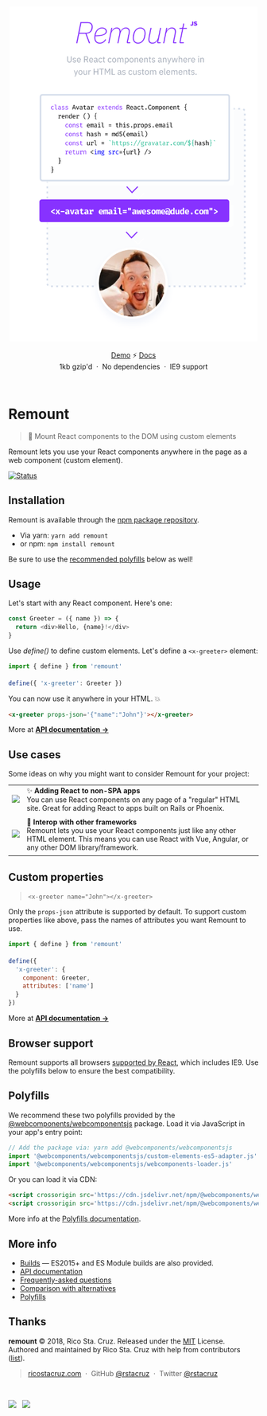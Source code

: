 <br>

<p align='center'><img src='docs/images/remount.png' width='500'></p>

<p align='center'>
<a href='https://codepen.io/rstacruz/pen/EpBZRv?editors=1010'>Demo</a> ⚡ <a href='https://github.com/rstacruz/remount#remount'>Docs</a>
<br>
1kb gzip'd &nbsp;&middot;&nbsp; No dependencies &nbsp;&middot;&nbsp; IE9 support
</p>

<br>

# Remount

> 🔀 Mount React components to the DOM using custom elements

Remount lets you use your React components anywhere in the page as a web component (custom element).

[![Status](https://api.travis-ci.org/rstacruz/remount.svg?branch=master)](https://travis-ci.org/rstacruz/remount 'See test builds')

## Installation

Remount is available through the [npm package repository](https://yarnpkg.com/en/package/remount).

- Via yarn: `yarn add remount`
- or npm: `npm install remount`

Be sure to use the [recommended polyfills](#polyfills) below as well!

## Usage

Let's start with any React component. Here's one:

```js
const Greeter = ({ name }) => {
  return <div>Hello, {name}!</div>
}
```

Use _define()_ to define custom elements. Let's define a `<x-greeter>` element:

```js
import { define } from 'remount'

define({ 'x-greeter': Greeter })
```

You can now use it anywhere in your HTML. :boom:

```html
<x-greeter props-json='{"name":"John"}'></x-greeter>
```

More at **[API documentation →](docs/api.md)**

## Use cases

Some ideas on why you might want to consider Remount for your project:

|                                                    |                                                                                                                                                                                                            |
| -------------------------------------------------- | ---------------------------------------------------------------------------------------------------------------------------------------------------------------------------------------------------------- |
| <img src='http://source.unsplash.com/400x200?sea'> | ✨ **Adding React to non-SPA apps** <br> You can use React components on any page of a "regular" HTML site. Great for adding React to apps built on Rails or Phoenix.                                      |
|                                                    |                                                                                                                                                                                                            |
| <img src='http://source.unsplash.com/400x200?sun'> | 💞 **Interop with other frameworks** <br> Remount lets you use your React components just like any other HTML element. This means you can use React with Vue, Angular, or any other DOM library/framework. |
|                                                    |                                                                                                                                                                                                            |

## Custom properties

> `<x-greeter name="John"></x-greeter>`

Only the `props-json` attribute is supported by default. To support custom properties like above, pass the names of attributes you want Remount to use.

```js
import { define } from 'remount'

define({
  'x-greeter': {
    component: Greeter,
    attributes: ['name']
  }
})
```

More at **[API documentation →](docs/api.md)**

## Browser support

Remount supports all browsers [supported by React](https://reactjs.org/docs/react-dom.html#browser-support), which includes IE9. Use the polyfills below to ensure the best compatibility.

## Polyfills

We recommend these two polyfills provided by the [@webcomponents/webcomponentsjs][@webcomponents/webcomponentsjs] package. Load it via JavaScript in your app's entry point:

```js
// Add the package via: yarn add @webcomponents/webcomponentsjs
import '@webcomponents/webcomponentsjs/custom-elements-es5-adapter.js'
import '@webcomponents/webcomponentsjs/webcomponents-loader.js'
```

Or you can load it via CDN:

```html
<script crossorigin src='https://cdn.jsdelivr.net/npm/@webcomponents/webcomponentsjs@2.0.4/custom-elements-es5-adapter.js'></script>
<script crossorigin src='https://cdn.jsdelivr.net/npm/@webcomponents/webcomponentsjs@2.0.4/webcomponents-loader.js'></script>
```

[@webcomponents/webcomponentsjs]: https://yarn.pm/@webcomponents/webcomponentsjs

More info at the [Polyfills documentation](./docs/polyfills.md).

## More info

- [Builds](./docs/builds.md) &mdash; ES2015+ and ES Module builds are also provided.
- [API documentation](./docs/api.md)
- [Frequently-asked questions](./docs/faq.md)
- [Comparison with alternatives](./docs/comparison.md)
- [Polyfills](./docs/polyfills.md)

## Thanks

**remount** © 2018, Rico Sta. Cruz. Released under the [MIT] License.<br>
Authored and maintained by Rico Sta. Cruz with help from contributors ([list][contributors]).

> [ricostacruz.com](http://ricostacruz.com) &nbsp;&middot;&nbsp;
> GitHub [@rstacruz](https://github.com/rstacruz) &nbsp;&middot;&nbsp;
> Twitter [@rstacruz](https://twitter.com/rstacruz)

[mit]: http://mit-license.org/
[contributors]: http://github.com/rstacruz/remount/contributors

<br>

[![](https://img.shields.io/github/followers/rstacruz.svg?style=social&label=@rstacruz)](https://github.com/rstacruz) &nbsp;
[![](https://img.shields.io/twitter/follow/rstacruz.svg?style=social&label=@rstacruz)](https://twitter.com/rstacruz) <br>
